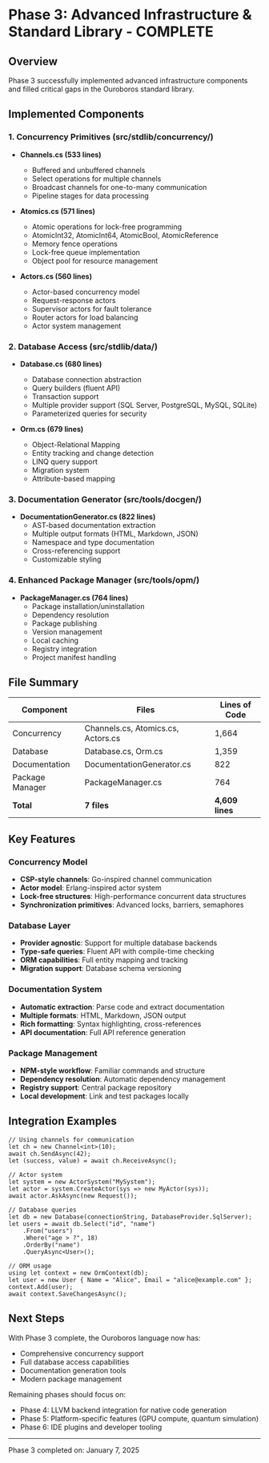 # Phase 3: Advanced Infrastructure & Standard Library - COMPLETE

## Overview
Phase 3 successfully implemented advanced infrastructure components and filled critical gaps in the Ouroboros standard library.

## Implemented Components

### 1. Concurrency Primitives (src/stdlib/concurrency/)
- **Channels.cs (533 lines)**
  - Buffered and unbuffered channels
  - Select operations for multiple channels
  - Broadcast channels for one-to-many communication
  - Pipeline stages for data processing
  
- **Atomics.cs (571 lines)**
  - Atomic operations for lock-free programming
  - AtomicInt32, AtomicInt64, AtomicBool, AtomicReference
  - Memory fence operations
  - Lock-free queue implementation
  - Object pool for resource management
  
- **Actors.cs (560 lines)**
  - Actor-based concurrency model
  - Request-response actors
  - Supervisor actors for fault tolerance
  - Router actors for load balancing
  - Actor system management

### 2. Database Access (src/stdlib/data/)
- **Database.cs (680 lines)**
  - Database connection abstraction
  - Query builders (fluent API)
  - Transaction support
  - Multiple provider support (SQL Server, PostgreSQL, MySQL, SQLite)
  - Parameterized queries for security
  
- **Orm.cs (679 lines)**
  - Object-Relational Mapping
  - Entity tracking and change detection
  - LINQ query support
  - Migration system
  - Attribute-based mapping

### 3. Documentation Generator (src/tools/docgen/)
- **DocumentationGenerator.cs (822 lines)**
  - AST-based documentation extraction
  - Multiple output formats (HTML, Markdown, JSON)
  - Namespace and type documentation
  - Cross-referencing support
  - Customizable styling

### 4. Enhanced Package Manager (src/tools/opm/)
- **PackageManager.cs (764 lines)**
  - Package installation/uninstallation
  - Dependency resolution
  - Package publishing
  - Version management
  - Local caching
  - Registry integration
  - Project manifest handling

## File Summary

| Component | Files | Lines of Code |
|-----------|-------|---------------|
| Concurrency | Channels.cs, Atomics.cs, Actors.cs | 1,664 |
| Database | Database.cs, Orm.cs | 1,359 |
| Documentation | DocumentationGenerator.cs | 822 |
| Package Manager | PackageManager.cs | 764 |
| **Total** | **7 files** | **4,609 lines** |

## Key Features

### Concurrency Model
- **CSP-style channels**: Go-inspired channel communication
- **Actor model**: Erlang-inspired actor system
- **Lock-free structures**: High-performance concurrent data structures
- **Synchronization primitives**: Advanced locks, barriers, semaphores

### Database Layer
- **Provider agnostic**: Support for multiple database backends
- **Type-safe queries**: Fluent API with compile-time checking
- **ORM capabilities**: Full entity mapping and tracking
- **Migration support**: Database schema versioning

### Documentation System
- **Automatic extraction**: Parse code and extract documentation
- **Multiple formats**: HTML, Markdown, JSON output
- **Rich formatting**: Syntax highlighting, cross-references
- **API documentation**: Full API reference generation

### Package Management
- **NPM-style workflow**: Familiar commands and structure
- **Dependency resolution**: Automatic dependency management
- **Registry support**: Central package repository
- **Local development**: Link and test packages locally

## Integration Examples

```ouroboros
// Using channels for communication
let ch = new Channel<int>(10);
await ch.SendAsync(42);
let (success, value) = await ch.ReceiveAsync();

// Actor system
let system = new ActorSystem("MySystem");
let actor = system.CreateActor(sys => new MyActor(sys));
await actor.AskAsync(new Request());

// Database queries
let db = new Database(connectionString, DatabaseProvider.SqlServer);
let users = await db.Select("id", "name")
    .From("users")
    .Where("age > ?", 18)
    .OrderBy("name")
    .QueryAsync<User>();

// ORM usage
using let context = new OrmContext(db);
let user = new User { Name = "Alice", Email = "alice@example.com" };
context.Add(user);
await context.SaveChangesAsync();
```

## Next Steps

With Phase 3 complete, the Ouroboros language now has:
- Comprehensive concurrency support
- Full database access capabilities
- Documentation generation tools
- Modern package management

Remaining phases should focus on:
- Phase 4: LLVM backend integration for native code generation
- Phase 5: Platform-specific features (GPU compute, quantum simulation)
- Phase 6: IDE plugins and developer tooling

---

Phase 3 completed on: January 7, 2025 